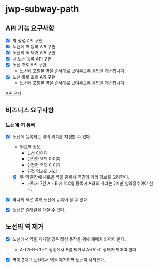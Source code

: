 # jwp-subway-path

## API 기능 요구사항

- [x] 역 생성 API 구현
- [x] 노선에 역 등록 API 구현
- [x] 노선의 역 제거 API 구현
- [x] 새 노선 등록 API 구현
- [x] 노선 조회 API 구현
    - 노선에 포함된 역을 순서대로 보여주도록 응답을 개선합니다.
- [x] 노선 목록 조회 API 구현
    - 노선에 포함된 역을 순서대로 보여주도록 응답을 개선합니다.


[API 문서](https://documenter.getpostman.com/view/19074157/2s93ebSqu4)

## 비즈니스 요구사항

### 노선에 역 등록
- [x] 노선에 등록되는 역의 위치를 지정할 수 있다.
    - 필요한 정보
        - 노선 아이디
        - 인접한 역의 아이디
        - 인접한 역의 아이디
        - 인접 역과의 거리
    - [x] 두 역 중간에 새로운 역을 등록시 역간의 거리 정보를 고려한다.
        - 거릭가 7인 A - B 에 역C를 등록시 A와의 거리는 7미만 양의정수여야 한다.

- [x] 하나의 역은 여러 노선에 등록이 될 수 있다.

- [x] 노선은 갈래길을 가질 수 없다.


## 노선의 역 제거
- [x] 노선에서 역을 제거할 경우 정상 동작을 위해 재배치 되어야 한다.
    - A-(2)-B-(3)-C 상황에서 B를 제거시 A-(5)-C 상태가 되어야 한다.

- [x] 역이 2개인 노선에서 역을 제거하면 노선이 사라진다.
